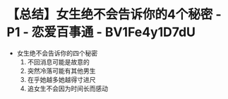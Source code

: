 # 【总结】女生绝不会告诉你的4个秘密 - P1 - 恋爱百事通 - BV1Fe4y1D7dU

-   女生绝不会告诉你的四个秘密
    1.  不回消息可能是故意的
    2.  突然冷落可能有其他男生
    3.  在乎她越多她越得寸进尺
    4.  追女生不会因为时间长而感动